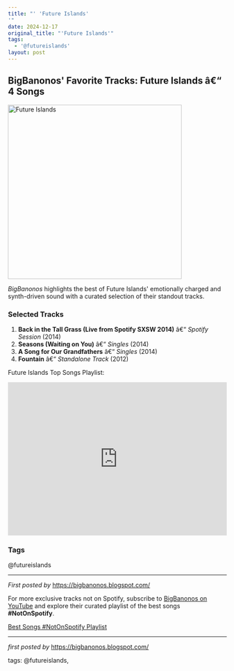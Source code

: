 ```yaml
---
title: "' 'Future Islands'
'"
date: 2024-12-17
original_title: "'Future Islands'"
tags:
  - '@futureislands'
layout: post
---
```

<h2>BigBanonos' Favorite Tracks: Future Islands â€“ 4 Songs</h2> <div > <a href="https://static.independent.co.uk/2020/10/06/15/newFile-6.jpg"> <img src="https://static.independent.co.uk/2020/10/06/15/newFile-6.jpg" alt="Future Islands" width="400" /> </a>
</div> <p><em>BigBanonos</em> highlights the best of Future Islands' emotionally charged and synth-driven sound with a curated selection of their standout tracks.</p> <h3>Selected Tracks</h3>
<ol> <li><strong>Back in the Tall Grass (Live from Spotify SXSW 2014)</strong> â€“ <em>Spotify Session</em> (2014)</li> <li><strong>Seasons (Waiting on You)</strong> â€“ <em>Singles</em> (2014)</li> <li><strong>A Song for Our Grandfathers</strong> â€“ <em>Singles</em> (2014)</li> <li><strong>Fountain</strong> â€“ <em>Standalone Track</em> (2012)</li>
</ol> <p>Future Islands Top Songs Playlist:</p>
<iframe src="https://open.spotify.com/embed/playlist/23b6ZxSOuXSe0WsuKmH3oq?utm_source=generator" width="100%" height="352" frameBorder="0" allowfullscreen="" allow="autoplay; clipboard-write; encrypted-media; fullscreen; picture-in-picture" loading="lazy"></iframe> <h3>Tags</h3>
<p>@futureislands</p> <hr />
<p><em>First posted by</em> <a href="https://bigbanonos.blogspot.com/" rel="noopener" target="_new">https://bigbanonos.blogspot.com/</a></p>


<!--Subscribe and Playlist Links-->
<div>
    <p>For more exclusive tracks not on Spotify, subscribe to <a href="https://www.youtube.com/@BigBanonos" target="_blank">BigBanonos on YouTube</a> and explore their curated playlist of the best songs <strong>#NotOnSpotify</strong>.</p>
    <p><a href="https://www.youtube.com/playlist?list=PLtuNtuTatqI0kFahUCbtbfenC_ET5O_tr" target="_blank">Best Songs #NotOnSpotify Playlist<br /></a></p></div>

<hr />

<p><em>first posted by</em> <a href="https://bigbanonos.blogspot.com/" rel="noopener" target="_new">https://bigbanonos.blogspot.com/</a></p>

<p>tags: @futureislands,</p>
